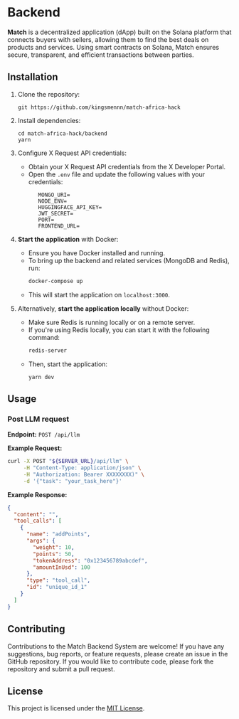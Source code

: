 # Backend

**Match** is a decentralized application (dApp) built on the Solana platform that connects buyers with sellers, allowing them to find the best deals on products and services. Using smart contracts on Solana, Match ensures secure, transparent, and efficient transactions between parties.

## Installation

1. Clone the repository:
   ```
   git https://github.com/kingsmennn/match-africa-hack
   ```
2. Install dependencies:
   ```
   cd match-africa-hack/backend
   yarn
   ```
3. Configure X Request API credentials:
   - Obtain your X Request API credentials from the X Developer Portal.
   - Open the `.env` file and update the following values with your credentials:
     ```
        MONGO_URI=
        NODE_ENV=
        HUGGINGFACE_API_KEY=
        JWT_SECRET=
        PORT=
        FRONTEND_URL=
     ```
4. **Start the application** with Docker:

   - Ensure you have Docker installed and running.
   - To bring up the backend and related services (MongoDB and Redis), run:
     ```bash
     docker-compose up
     ```
   - This will start the application on `localhost:3000`.

5. Alternatively, **start the application locally** without Docker:
   - Make sure Redis is running locally or on a remote server.
   - If you're using Redis locally, you can start it with the following command:
     ```bash
     redis-server
     ```
   - Then, start the application:
     ```
     yarn dev
     ```

## Usage

### Post LLM request

**Endpoint:** `POST /api/llm`

**Example Request:**

```bash
curl -X POST "${SERVER_URL}/api/llm" \
     -H "Content-Type: application/json" \
     -H "Authorization: Bearer XXXXXXXX)" \
     -d '{"task": "your_task_here"}'
```

**Example Response:**

```json
{
  "content": "",
  "tool_calls": [
    {
      "name": "addPoints",
      "args": {
        "weight": 10,
        "points": 50,
        "tokenAddress": "0x123456789abcdef",
        "amountInUsd": 100
      },
      "type": "tool_call",
      "id": "unique_id_1"
    }
  ]
}
```

## Contributing

Contributions to the Match Backend System are welcome! If you have any suggestions, bug reports, or feature requests, please create an issue in the GitHub repository. If you would like to contribute code, please fork the repository and submit a pull request.

## License

This project is licensed under the [MIT License](https://github.com/Kingsmen-hackers/match-app/blob/main/LICENSE).
